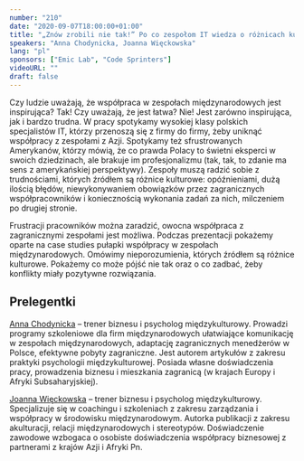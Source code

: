 ```yaml
---
number: "210"
date: "2020-09-07T18:00:00+01:00"
title: "„Znów zrobili nie tak!” Po co zespołom IT wiedza o różnicach kulturowych"
speakers: "Anna Chodynicka, Joanna Więckowska"
lang: "pl"
sponsors: ["Emic Lab", "Code Sprinters"]
videoURL: ""
draft: false
---
```


Czy ludzie uważają, że współpraca w zespołach międzynarodowych jest inspirująca? Tak! Czy uważają, że jest łatwa? Nie! Jest zarówno inspirująca, jak i bardzo trudna. W pracy spotykamy wysokiej klasy polskich specjalistów IT, którzy przenoszą się z firmy do firmy, żeby uniknąć współpracy z zespołami z Azji. Spotykamy też sfrustrowanych Amerykanów, którzy mówią, że co prawda Polacy to świetni eksperci w swoich dziedzinach, ale brakuje im profesjonalizmu (tak, tak, to zdanie ma sens z amerykańskiej perspektywy).
Zespoły muszą radzić sobie z trudnościami, których źródłem są różnice kulturowe: opóźnieniami, dużą ilością błędów, niewykonywaniem obowiązków przez zagranicznych współpracowników i koniecznością wykonania zadań za nich, milczeniem po drugiej stronie.

Frustracji pracowników można zaradzić, owocna współpraca z zagranicznymi zespołami jest możliwa. Podczas prezentacji pokażemy oparte na case studies pułapki współpracy w zespołach międzynarodowych. Omówimy nieporozumienia, których źródłem są różnice kulturowe. Pokażemy co może pójść nie tak oraz o co zadbać, żeby konflikty miały pozytywne rozwiązania.

## Prelegentki

<a href="https://www.linkedin.com/in/anna-chodynicka/" target="_blank">Anna Chodynicka</a> – trener biznesu i psycholog międzykulturowy. Prowadzi programy szkoleniowe dla firm międzynarodowych ułatwiające komunikację w zespołach międzynarodowych, adaptację zagranicznych menedżerów w Polsce, efektywne pobyty zagraniczne. Jest autorem artykułów z zakresu praktyki psychologii międzykulturowej. Posiada własne doświadczenia pracy, prowadzenia biznesu i mieszkania zagranicą (w krajach Europy i Afryki Subsaharyjskiej).

<a href="https://www.linkedin.com/in/joannawieckowska/" target="_blank">Joanna Więckowska</a> – trener biznesu i psycholog międzykulturowy. Specjalizuje się w coachingu i szkoleniach z zakresu zarządzania i współpracy w środowisku międzynarodowym. Autorka publikacji z zakresu akulturacji, relacji międzynarodowych i stereotypów. Doświadczenie zawodowe wzbogaca o osobiste doświadczenia współpracy biznesowej z partnerami z krajów Azji i Afryki Pn.



